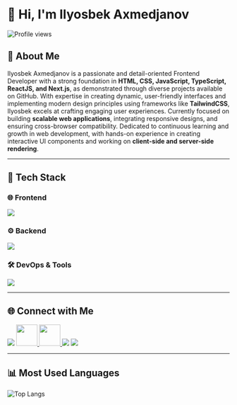 # 👋 Hi, I'm Ilyosbek Axmedjanov  

![Profile views](https://komarev.com/ghpvc/?username=TheIlyosTV&style=flat-square)

## 📌 About Me  

Ilyosbek Axmedjanov is a passionate and detail-oriented Frontend Developer with a strong foundation in **HTML, CSS, JavaScript, TypeScript, ReactJS, and Next.js**, as demonstrated through diverse projects available on GitHub. With expertise in creating dynamic, user-friendly interfaces and implementing modern design principles using frameworks like **TailwindCSS**, Ilyosbek excels at crafting engaging user experiences. Currently focused on building **scalable web applications**, integrating responsive designs, and ensuring cross-browser compatibility. Dedicated to continuous learning and growth in web development, with hands-on experience in creating interactive UI components and working on **client-side and server-side rendering**.  

---

## 🚀 Tech Stack  

### 🌐 Frontend  
<p align="left">
  <img src="https://skillicons.dev/icons?i=html,css,sass,bootstrap,tailwind,js,ts,react,next,redux" />
</p>

### ⚙️ Backend  
<p align="left">
  <img src="https://skillicons.dev/icons?i=nodejs,express,mongodb,mysql,sqlite" />
</p>

### 🛠️ DevOps & Tools  
<p align="left">
  <img src="https://skillicons.dev/icons?i=git,github,vscode,visualstudio,figma,notion,vercel,netlify,vite,pixso" />
</p>

---

## 🌐 Connect with Me  

<p align="left">
  <a href="https://instagram.com/ilyosbek_axmedjanov"><img src="https://skillicons.dev/icons?i=instagram" /></a>
  <a href="https://t.me/black_haacker">
    <img src="https://cdn-icons-png.flaticon.com/512/2111/2111646.png" width="48" height="48"/>
  </a>
  <a href="https://youtube.com/@ilyosbek_dev">
    <img src="https://cdn-icons-png.flaticon.com/512/1384/1384060.png" width="48" height="48"/>
  </a>
  <a href="mailto:Ilyosbek.theilyostv@gmail.com"><img src="https://skillicons.dev/icons?i=gmail" /></a>
  <a href="https://portfolio-axmedjanov.vercel.app/"><img src="https://skillicons.dev/icons?i=vercel" /></a>
</p>

---

## 📊 Most Used Languages  

![Top Langs](https://github-readme-stats.vercel.app/api/top-langs/?username=TheIlyosTV&layout=compact&theme=radical)
